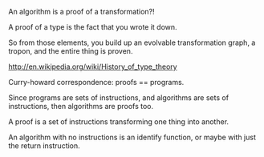 
An algorithm is a proof of a transformation?!

A proof of a type is the fact that you wrote it down.

So from those elements, you build up an evolvable transformation graph, a tropon, and the entire thing is proven.

http://en.wikipedia.org/wiki/History_of_type_theory

Curry-howard correspondence: proofs == programs.

Since programs are sets of instructions, and algorithms are sets of instructions, then algorithms are proofs too.

A proof is a set of instructions transforming one thing into another.

An algorithm with no instructions is an identify function, or maybe with just the return instruction.
